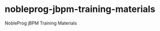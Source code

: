 nobleprog-jbpm-training-materials
=================================

NobleProg jBPM Training Materials